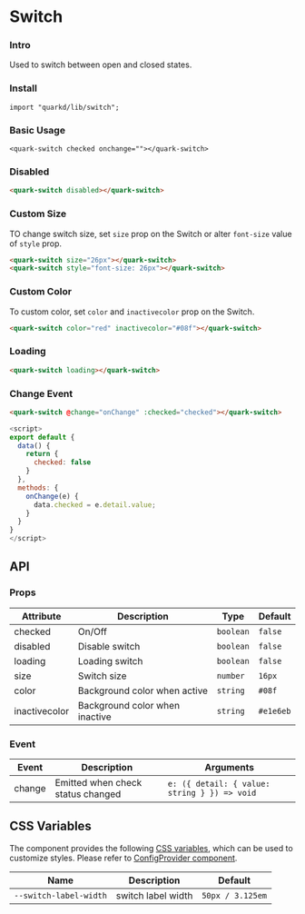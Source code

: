 # Switch

### Intro

Used to switch between open and closed states.

### Install

```tsx
import "quarkd/lib/switch";
```

### Basic Usage

```
<quark-switch checked onchange=""></quark-switch>
```

### Disabled

```html
<quark-switch disabled></quark-switch>
```

### Custom Size

TO change switch size, set `size` prop on the Switch or alter `font-size` value of `style` prop.

```html
<quark-switch size="26px"></quark-switch>
<quark-switch style="font-size: 26px"></quark-switch>
```

### Custom Color

To custom color, set `color` and `inactivecolor` prop on the Switch.

```html
<quark-switch color="red" inactivecolor="#08f"></quark-switch>
```

### Loading

```html
<quark-switch loading></quark-switch>
```

### Change Event

```html
<quark-switch @change="onChange" :checked="checked"></quark-switch>
```

```js
<script>
export default {
  data() {
    return {
      checked: false
    }
  },
  methods: {
    onChange(e) {
      data.checked = e.detail.value;
    }
  }
}
</script>
```

## API

### Props

| Attribute     | Description                    | Type      | Default   |
| ------------- | ------------------------------ | --------- | --------- |
| checked       | On/Off                         | `boolean` | `false`   |
| disabled      | Disable switch                 | `boolean` | `false`   |
| loading       | Loading switch                 | `boolean` | `false`   |
| size          | Switch size                    | `number`  | `16px`    |
| color         | Background color when active   | `string`  | `#08f`    |
| inactivecolor | Background color when inactive | `string`  | `#e1e6eb` |

### Event

| Event  | Description                       | Arguments                                    |
| ------ | --------------------------------- | -------------------------------------------- |
| change | Emitted when check status changed | `e: ({ detail: { value: string } }) => void` |

## CSS Variables

The component provides the following [CSS variables](https://developer.mozilla.org/zh-CN/docs/Web/CSS/Using_CSS_custom_properties), which can be used to customize styles. Please refer to [ConfigProvider component](#/zh-CN/guide/theme).

| Name                   | Description        | Default          |
| ---------------------- | ------------------ | ---------------- |
| `--switch-label-width` | switch label width | `50px / 3.125em` |
